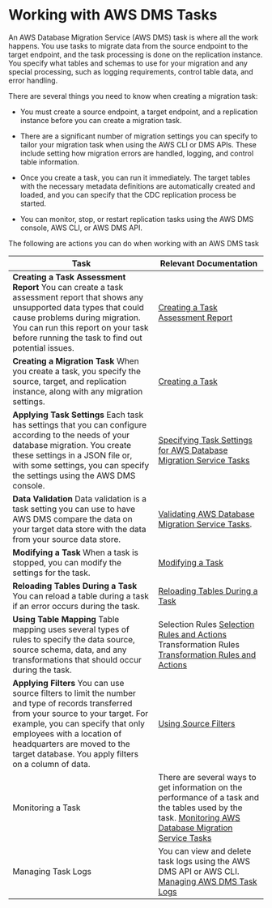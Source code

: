 # Working with AWS DMS Tasks<a name="CHAP_Tasks"></a>

An AWS Database Migration Service \(AWS DMS\) task is where all the work happens\. You use tasks to migrate data from the source endpoint to the target endpoint, and the task processing is done on the replication instance\. You specify what tables and schemas to use for your migration and any special processing, such as logging requirements, control table data, and error handling\. 

There are several things you need to know when creating a migration task:

+ You must create a source endpoint, a target endpoint, and a replication instance before you can create a migration task\. 

+ There are a significant number of migration settings you can specify to tailor your migration task when using the AWS CLI or DMS APIs\. These include setting how migration errors are handled, logging, and control table information\. 

+ Once you create a task, you can run it immediately\. The target tables with the necessary metadata definitions are automatically created and loaded, and you can specify that the CDC replication process be started\.

+ You can monitor, stop, or restart replication tasks using the AWS DMS console, AWS CLI, or AWS DMS API\.

The following are actions you can do when working with an AWS DMS task


| Task | Relevant Documentation | 
| --- | --- | 
|   **Creating a Task Assessment Report**  You can create a task assessment report that shows any unsupported data types that could cause problems during migration\. You can run this report on your task before running the task to find out potential issues\.  |  [Creating a Task Assessment Report](CHAP_Tasks.AssessmentReport.md)  | 
|   **Creating a Migration Task**  When you create a task, you specify the source, target, and replication instance, along with any migration settings\.  |  [Creating a Task](CHAP_Tasks.Creating.md)  | 
|   **Applying Task Settings**  Each task has settings that you can configure according to the needs of your database migration\. You create these settings in a JSON file or, with some settings, you can specify the settings using the AWS DMS console\.  |  [Specifying Task Settings for AWS Database Migration Service Tasks](CHAP_Tasks.CustomizingTasks.TaskSettings.md)  | 
|   **Data Validation**  Data validation is a task setting you can use to have AWS DMS compare the data on your target data store with the data from your source data store\.  |  [Validating AWS Database Migration Service Tasks](CHAP_Validating.md)\.  | 
|   **Modifying a Task**  When a task is stopped, you can modify the settings for the task\.  |  [Modifying a Task](CHAP_Tasks.Modifying.md)  | 
|   **Reloading Tables During a Task**  You can reload a table during a task if an error occurs during the task\.  |  [Reloading Tables During a Task](CHAP_Tasks.ReloadTables.md)  | 
|   **Using Table Mapping**  Table mapping uses several types of rules to specify the data source, source schema, data, and any transformations that should occur during the task\.  |  Selection Rules [ Selection Rules and Actions ](CHAP_Tasks.CustomizingTasks.TableMapping.md#CHAP_Tasks.CustomizingTasks.TableMapping.SelectionTransformation.Selections) Transformation Rules [ Transformation Rules and Actions ](CHAP_Tasks.CustomizingTasks.TableMapping.md#CHAP_Tasks.CustomizingTasks.TableMapping.SelectionTransformation.Transformations)  | 
|   **Applying Filters**  You can use source filters to limit the number and type of records transferred from your source to your target\. For example, you can specify that only employees with a location of headquarters are moved to the target database\. You apply filters on a column of data\.  |  [Using Source Filters](CHAP_Tasks.CustomizingTasks.TableMapping.md#CHAP_Tasks.CustomizingTasks.Filters)  | 
| Monitoring a Task | There are several ways to get information on the performance of a task and the tables used by the task\. [Monitoring AWS Database Migration Service Tasks](CHAP_Monitoring.md)  | 
| Managing Task Logs | You can view and delete task logs using the AWS DMS API or AWS CLI\.  [Managing AWS DMS Task Logs](CHAP_Monitoring.md#CHAP_Monitoring.ManagingLogs)  | 
